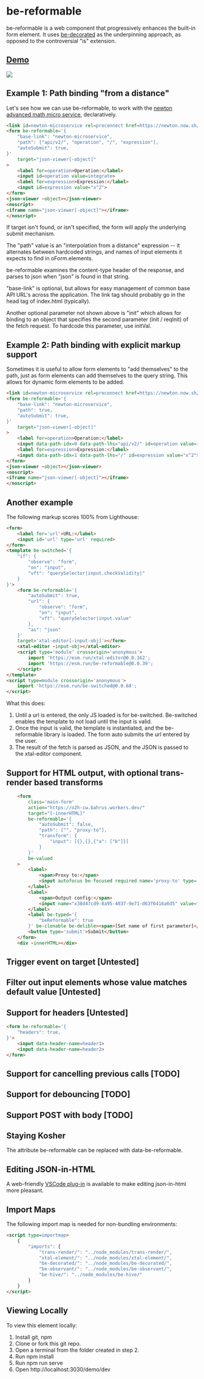# be-reformable

be-reformable is a web component that progressively enhances the built-in form element. It uses [be-decorated](https://github.com/bahrus/be-decorated) as the underpinning approach, as opposed to the controversial "is" extension.

## [Demo](https://codepen.io/bahrus/pen/eYEZOXm)

<a href="https://nodei.co/npm/be-reformable/"><img src="https://nodei.co/npm/be-reformable.png"></a>

## Example 1:  Path binding "from a distance"

Let's see how we can use be-reformable, to work with the [newton advanced math micro service](https://newton.vercel.app/), declaratively.

```html
<link id=newton-microservice rel=preconnect href=https://newton.now.sh/ >
<form be-reformable='{
    "base-link": "newton-microservice",
    "path": ["api/v2/", "operation", "/", "expression"],
    "autoSubmit": true,
}'
    target="json-viewer[-object]"
>
    <label for=operation>Operation:</label>
    <input id=operation value=integrate>
    <label for=expression>Expression:</label>
    <input id=expression value="x^2">
</form>
<json-viewer -object></json-viewer>
<noscript>
<iframe name="json-viewer[-object]"></iframe>
</noscript>
```

If target isn't found, or isn't specified, the form will apply the underlying submit mechanism.

The "path" value is an "interpolation from a distance" expression -- it alternates between hardcoded strings, and names of input elements it expects to find in oForm.elements.

be-reformable examines the content-type header of the response, and parses to json when "json" is found in that string.

"base-link" is optional, but allows for easy management of common base API URL's across the application.  The link tag should probably go in the head tag of index.html (typically).

Another optional parameter not shown above is "init" which allows for binding to an object that specifies the second parameter (init / reqInit) of the fetch request.  To hardcode this parameter, use initVal.

## Example 2:  Path binding with explicit markup support

Sometimes it is useful to allow form elements to "add themselves" to the path, just as form elements can add themselves to the query string.  This allows for dynamic form elements to be added.

```html
<link id=newton-microservice rel=preconnect href=https://newton.now.sh/ >
<form be-reformable='{
    "base-link": "newton-microservice",
    "path": true,
    "autoSubmit": true,
}'
    target="json-viewer[-object]"
>
    <label for=operation>Operation:</label>
    <input data-path-idx=0 data-path-lhs="api/v2/" id=operation value=integrate>
    <label for=expression>Expression:</label>
    <input data-path-idx=1 data-path-lhs="/" id=expression value="x^2">
</form>
<json-viewer -object></json-viewer>
<noscript>
<iframe name="json-viewer[-object]"></iframe>
</noscript>
```

## Another example

The following markup scores 100% from Lighthouse:

```html
<form>
    <label for='url'>URL:</label>
    <input id='url' type='url' required>
</form>
<template be-switched='{
    "if": {
        "observe": "form",
        "on": "input",
        "vft": "querySelector|input.checkValidity|"
    }
}'>
    <form be-reformable='{
        "autoSubmit": true,
        "url": {
            "observe": "form",
            "on": "input",
            "vft": "querySelector|input.value"
        },
        "as": "json"
    }'
    target='xtal-editor[-input-obj]'></form>
    <xtal-editor -input-obj></xtal-editor>
    <script type='module' crossorigin='anonymous'>
        import 'https://esm.run/xtal-editor@0.0.162';
        import 'https://esm.run/be-reformable@0.0.39';
    </script>
</template>
<script type=module crossorigin='anonymous'>
    import 'https://esm.run/be-switched@0.0.68';
</script>
```

What this does:  

1.  Until a url is entered, the only JS loaded is for be-switched.  Be-switched enables the template to not load until the input is valid.
2.  Once the input is valid, the template is instantiated, and the be-reformable library is loaded.  The form auto submits the url entered by the user.
3.  The result of the fetch is parsed as JSON, and the JSON is passed to the xtal-editor component.

## Support for HTML output, with optional trans-render based transforms

```html
    <form
        class='main-form'
        action="https://o2h-cw.bahrus.workers.dev/"
        target="[-innerHTML]" 
        be-reformable='{
            "autoSubmit": false,
            "path": ["", "proxy-to"],
            "transform": {
                "input": [{},{},{"a": ["b"]}]
            }
        }'
        be-valued
    >
        <label>
            <span>Proxy to:</span> 
            <input autofocus be-focused required name='proxy-to' type='url'>
        </label>
        <label>
            <span>Output config:</span>
            <input name="x38d47cd9-8a95-4037-9e71-d63f6416a6d5" value="https://unpkg.com/o2h-cw/src/o2hConfig.json">
        </label>
        <label be-typed='{
            "beReformable": true
        }' be-clonable be-delible><span>[Set name of first parameter]</span></label>
        <button type='submit'>Submit</button>
    </form> 
    <div -innerHTML></div>
```

## Trigger event on target [Untested]

## Filter out input elements whose value matches default value [Untested]

## Support for headers [Untested]


```html
<form be-reformable='{
    "headers": true,
}'>
    <input data-header-name=header1>
    <input data-header-name=header2>
</form>
```



## Support for cancelling previous calls [TODO]

## Support for debouncing [TODO]

## Support POST with body [TODO]

## Staying Kosher

The attribute be-reformable can be replaced with data-be-reformable.

## Editing JSON-in-HTML

A web-friendly [VSCode plug-in](https://marketplace.visualstudio.com/items?itemName=andersonbruceb.json-in-html) is available to make editing json-in-html more pleasant.

## Import Maps

The following import map is needed for non-bundling environments:

```html
<script type=importmap>
    {
        "imports": {
            "trans-render/": "../node_modules/trans-render/",
            "xtal-element/": "../node_modules/xtal-element/",
            "be-decorated/": "../node_modules/be-decorated/",
            "be-observant/": "../node_modules/be-observant/",
            "be-hive/": "../node_modules/be-hive/"
        }
    }
</script>
```

## Viewing Locally

To view this element locally:

1.  Install git, npm
2.  Clone or fork this git repo.
3.  Open a terminal from the folder created in step 2.
4.  Run npm install
5.  Run npm run serve
6.  Open http://localhost:3030/demo/dev



